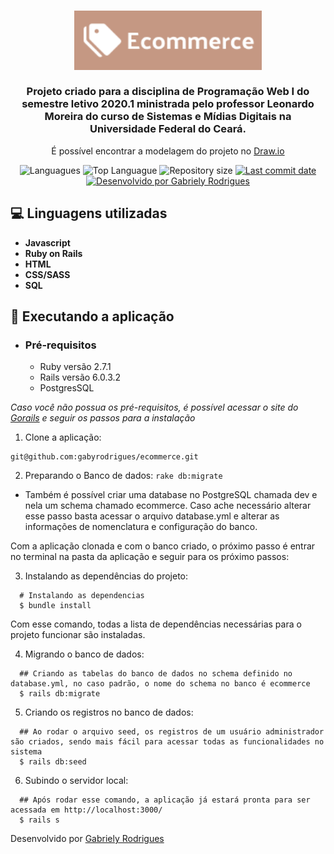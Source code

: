 <h3 align="center" >
	<img alt="Logo" title="#logo" width="300px" src="app/assets/images/logo.png/">
    	<br><br>
  	Projeto criado para a disciplina de Programação Web I do semestre letivo 2020.1 ministrada pelo professor Leonardo Moreira do curso de Sistemas e Mídias Digitais na Universidade Federal do Ceará.
</h3>
<p align="center">
	É possível encontrar a modelagem do projeto no <a href="https://drive.google.com/file/d/1G_oSNJrB3PAhGBZq-6mb9ZOjBh3v7leG/view?usp=sharing" target="_blank">Draw.io</a>
</p>

<p align="center">
  <img alt="Languagues" src="https://img.shields.io/github/languages/count/gabyrodrigues/ecommerce">
  <img alt="Top Languague" src="https://img.shields.io/github/languages/top/gabyrodrigues/ecommerce">
  <img alt="Repository size" src="https://img.shields.io/github/repo-size/gabyrodrigues/ecommerce">
  <a href="https://github.com/gabyrodrigues/ecommerce/commits/master">
    <img alt="Last commit date" src="https://img.shields.io/github/last-commit/gabyrodrigues/ecommerce">
  </a>
  <a href="https://github.com/gabyrodrigues" target="_blank">
    <img alt="Desenvolvido por Gabriely Rodrigues" src="https://img.shields.io/badge/developed%20by-Gabriely_Rodrigues-informational">
  </a>
</p>

## :computer: Linguagens utilizadas

- **Javascript**
- **Ruby on Rails**
- **HTML**
- **CSS/SASS**
- **SQL**

## :rocket: Executando a aplicação

- ### **Pré-requisitos**

  - Ruby versão 2.7.1
  - Rails versão 6.0.3.2
  - PostgresSQL
  
 <i>Caso você não possua os pré-requisitos, é possível acessar o site do <a href="https://gorails.com/setup/ubuntu/16.04">Gorails</a> e seguir os passos para a instalação</i>

1. Clone a aplicação:

```
git@github.com:gabyrodrigues/ecommerce.git
```

2. Preparando o Banco de dados:
```rake db:migrate```

- Também é possível criar uma database no PostgreSQL chamada dev e nela um schema chamado ecommerce. Caso ache necessário alterar esse passo basta acessar o arquivo database.yml e alterar as informações de nomenclatura e configuração do banco. 

Com a aplicação clonada e com o banco criado, o próximo passo é entrar no terminal na pasta da aplicação e seguir para os próximo passos:

3. Instalando as dependências do projeto:

```
  # Instalando as dependencias
  $ bundle install
```

Com esse comando, todas a lista de dependências necessárias para o projeto funcionar são instaladas. 

4. Migrando o banco de dados:
```
  ## Criando as tabelas do banco de dados no schema definido no database.yml, no caso padrão, o nome do schema no banco é ecommerce
  $ rails db:migrate
```

5. Criando os registros no banco de dados:
```
  ## Ao rodar o arquivo seed, os registros de um usuário administrador são criados, sendo mais fácil para acessar todas as funcionalidades no sistema
  $ rails db:seed
```

6. Subindo o servidor local:
```
  ## Após rodar esse comando, a aplicação já estará pronta para ser acessada em http://localhost:3000/
  $ rails s
```


Desenvolvido por [Gabriely Rodrigues](https://github.com/gabyrodrigues)
